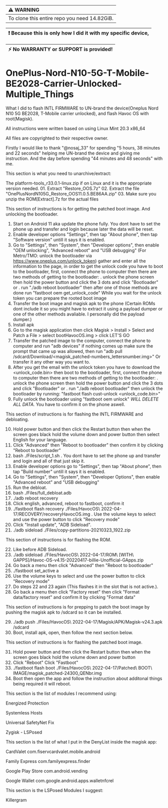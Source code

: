 | :warning: WARNING                            |
| :------------------------------------------- |
| To clone this entire repo you need 14.82GiB. |

| :exclamation: Because this is only how I did it with my specific device, |
| ------------------------------------------------------------------------ |

| :zap: No WARRANTY or SUPPORT is provided! |
| ----------------------------------------- |

# OnePlus-Nord-N10-5G-T-Mobile-BE2028-Carrier-Unlocked-Multiple_Things

What I did to flash INTL FIRMWARE to UN-brand the device(Oneplus Nord N10 5G BE2028, T-Mobile carrier unlocked), and flash Havoc OS with root(Magisk).

All instructions were written based on using Linux Mint 20.3 x86_64

All files are copyrighted to their respective owner.

Firstly I would like to thank "@nosaj_33" for spending "5 hours, 38 minutes and 22 seconds" helping me UN-brand the device and giving me instruction. And the day before spending "44 minutes and 48 seconds" with me.

This section is what you need to unarchive/extract:

The platform-tools_r33.0.1-linux.zip if on Linux and it is the appropriate version needed. 01. Extract "Restore_OOS.7z" 02. Extract the file "OnePlusNordN105G_Restore_OOS11.0.5.BE86AA.zip" 03. Make sure you unzip the ROM[Extract].7z for the actual files

This section of instructions is for getting the patched boot image. And unlocking the bootloader.

1. Start on Android 11 aka update the phone fully. You dont have to set the phone up and transfer and login because later the data will be reset.
2. Enable developer options "Settings", then tap "About phone", then tap "Software version" untill it says it is enabled.
3. Go to "Settings", then "System", then "Developer options", then enable "OEM unlocking", "Advanced reboot" and "USB debugging"
   (For Metro/TMO: unlock the bootloader via https://www.oneplus.com/unlock_token)
   gather and enter all the information to the page,
   in order to get the unlock code you have to boot to the bootloader,
   first, connect the phone to computer
   then there are two methods of getting to the bootloader:
   . unlock the phone screen then hold the power button and click the 3 dots and click "Bootloader"
   or
   . run "./adb reboot bootloader"
   then after one of those methods are done run "fastboot oem get_unlock_code"
   While you wait for the unlock token you can prepare the rooted boot image
4. Transfer the boot image and magisk apk to the phone (Certain ROMs dont include it so you might have to extract it using a payload dumper or one of the other methods avaliable. I personally did the payload dumper.)
5. Install apk
6. Go to the magisk application then click Magisk > Install > Select and Patch a File > select bootHavocOS.img > click LET'S GO
7. Transfer the patched image to the computer, connect the phone to computer and run "adb devices" if nothing comes up make sure the prompt that came up was allowed, then run "adb pull /sdcard/Download/<magisk_patched-numbers_lettersnumber.img>"
   Or transfer it any other way you want to.
8. After you get the email with the unlock token you have to download the <unlock_code.bin> then boot to the bootloader,
   first, connect the phone to computer
   then there are two methods of getting to the bootloader:
   . unlock the phone screen then hold the power button and click the 3 dots and click "Bootloader"
   or
   . run "./adb reboot bootloader"
   then unlock the bootloader by running: "fastboot flash cust-unlock <unlock_code.bin>"
9. Fully unlock the bootloader using "fastboot oem unlock" _WILL DELETE ALL DATA._ You have to confirm it on the phone aswell.

This section of instructions is for flashing the INTL FIRMWARE and debloating.

10. Hold power button and then click the Restart button then when the screen goes black hold the volume down and power button then select English for your language.
11. Click "Advanced" then "Reboot to bootloader" then confirm it by clicking "Reboot to bootloader"
12. bash ./Files/script_1.sh
    . You dont have to set the phone up and transfer and login and all of that just skip it.
13. Enable developer options go to "Settings", then tap "About phone", then tap "Build number" untill it says it is enabled.
14. Go to "Settings", then "System", then "Developer Options", then enable "Advanced reboot" and "USB debugging"
15. Run the debloat.
16. bash ./Files/full_debloat.adb
17. ./adb reboot recovery
18. Click english, advanced, reboot to fastboot, confirm it
19. ./fastboot flash recovery ./Files/HavocOS\ 2022-04-17/RECOVERY/recoveryHavocOS.img
    . Use the volume keys to select and use the power button to click "Recovery mode"
20. Click "Install update", "ADB Sideload".
21. ./adb sideload ./Files/copy-partitions-20210323_1922.zip

This section of instructions is for flashing the ROM.

22. Like before ADB Sideload.
23. ./adb sideload ./Files/HavocOS\ 2022-04-17/ROM\ \[WITH\ GAPPS\]/Havoc-OS-v4.15-20220417-billie-Unofficial-GApps.zip
24. Go back a menu then click "Advanced" then "Reboot to bootloader"
25. ./fastboot set_active a
26. Use the volume keys to select and use the power button to click "Recovery mode"
27. Do steps 22 and 23 again (This flashes it in the slot that is not active.).
28. Go back a menu then click "Factory reset" then click "Format data/factory reset" and confirm it by clicking "Format data"

This section of instructions is for prepping to patch the boot image by pushing the magisk apk to /sdcard so it can be installed.

29. ./adb push ./Files/HavocOS\ 2022-04-17/Magisk/APK/Magisk-v24.3.apk /sdcard
30. Boot, install apk, open, then follow the next section below.

This section of instructions is for flashing the patched boot image.

31. Hold power button and then click the Restart button then when the screen goes black hold the volume down and power button
32. Click "Reboot" Click "Fastboot"
33. ./fastboot flash boot ./Files/HavocOS\ 2022-04-17/Patched\ BOOT\ IMAGE/magisk_patched-24300_QENbr.img
34. Boot then open the app and follow the instruction about additonal things being required it will reboot.

This section is the list of modules I recommend using:

Energized Protection

Systemless Hosts

Universal SafetyNet Fix

Zygisk - LSPosed

This section is the list of what I put in the DenyList inside the magisk app:

CardValet
com.fiservcardvalet.mobile.android

Family Express
com.familyexpress.finder

Google Play Store
com.android.vending

Google Wallet
com.google.android.apps.walletnfcrel

This section is the LSPosed Modules I suggest:

Killergram
